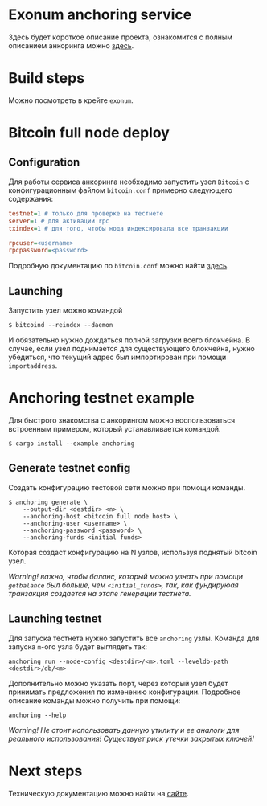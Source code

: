 # Exonum anchoring service

Здесь будет короткое описание проекта, ознакомится с полным описанием анкоринга можно [здесь](link).

# Build steps

Можно посмотреть в крейте `exonum`.

# Bitcoin full node deploy

## Configuration
Для работы сервиса анкоринга необходимо запустить узел `Bitcoin` с конфигурационным файлом `bitcoin.conf` примерно следующего содержания:
```ini
testnet=1 # только для проверке на тестнете
server=1 # для активации rpc
txindex=1 # для того, чтобы нода индексировала все транзакции 

rpcuser=<username>
rpcpassword=<password>
```
Подробную документацию по `bitcoin.conf` можно найти  [здесь](https://en.bitcoin.it/wiki/Running_Bitcoin#Bitcoin.conf_Configuration_File).

## Launching
Запустить узел можно командой
```
$ bitcoind --reindex --daemon
```
И обязательно нужно дождаться полной загрузки всего блокчейна. 
В случае, если узел поднимается для существующего блокчейна, нужно убедиться, что текущий адрес был импортирован при помощи `importaddress`.

# Anchoring testnet example
Для быстрого знакомства с анкорингом можно воспользоваться встроенным примером, который устанавливается командой.
```
$ cargo install --example anchoring
```

## Generate testnet config
Создать конфигурацию тестовой сети можно при помощи команды.
```
$ anchoring generate \
    --output-dir <destdir> <n> \
    --anchoring-host <bitcoin full node host> \
    --anchoring-user <username> \
    --anchoring-password <password> \
    --anchoring-funds <initial funds>
```
Которая создаст конфигурацию на N узлов, используя поднятый bitcoin узел. 

*Warning! важно, чтобы баланс, который можно узнать при помощи `getbalance` был больше, чем `<initial_funds>`, так, как фундируюая транзакция создается на этапе генерации тестнета.*

## Launching testnet
Для запуска тестнета нужно запустить все `anchoring` узлы. Команда для запуска `m`-ого узла будет выглядеть так:
```
anchoring run --node-config <destdir>/<m>.toml --leveldb-path <destdir>/db/<m>
```
Дополнительно можно указать порт, через который узел будет принимать предложения по изменению конфигурации. 
Подробное описание команды можно получить при помощи:
```
anchoring --help
```

*Warning! Не стоит использовать данную утилиту и ее аналоги для реального использования! Существует риск утечки закрытых ключей!*

# Next steps

Техническую документацию можно найти на [сайте](link).